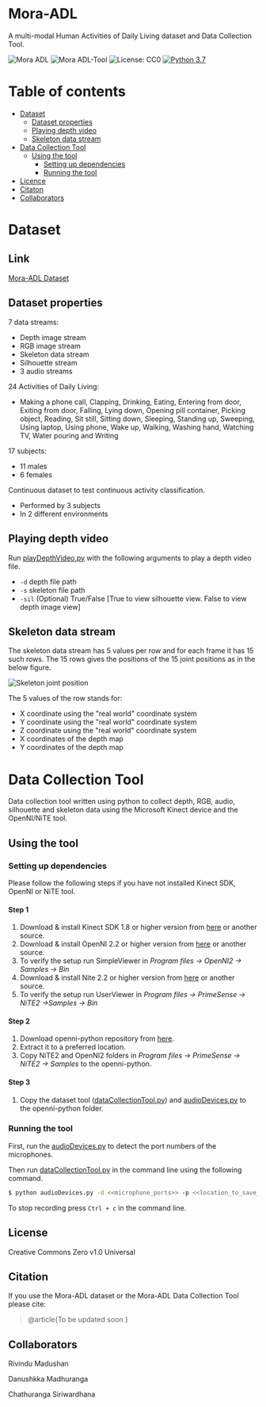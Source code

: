 <meta name="google-site-verification" content="0W4kKq7z0fQdVsanIrwp8GWHb2hVIS2754PB7PuTqNI" />

# Mora-ADL
A multi-modal Human Activities of Daily Living dataset and Data Collection Tool.


![Mora ADL](https://img.shields.io/badge/Mora--ADL-Dataset-green) ![Mora ADL-Tool](https://img.shields.io/badge/Mora--ADL-Data%20Collection%20Tool-orange) ![License: CC0](https://img.shields.io/github/license/RivinduM/Mora-ADL)  [![Python 3.7](https://img.shields.io/badge/python-3.7-blue.svg)](https://www.python.org/downloads/release/python-360/)


Table of contents
=================

<!--ts-->
   * [Dataset](#dataset)
      * [Dataset properties](#dataset-properties)
      * [Playing depth video](#playing-depth-video)
      * [Skeleton data stream](#skeleton-data-stream)
   * [Data Collection Tool](#data-collection-tool)
      * [Using the tool](#using-the-tool)
        * [Setting up dependencies](#setting-up-dependencies)
        * [Running the tool](#running-the-tool)
   * [Licence](#license)
   * [Citaton](#citation)
   * [Collaborators](#collaborators)
<!--te-->


# Dataset

## Link
[Mora-ADL Dataset](https://drive.google.com/drive/folders/1xKcP2oYMxIxbH7L-qGRABK9Xz5N3QdAA?usp=sharing)

## Dataset properties

7 data streams:
- Depth image stream
-  RGB image stream
-  Skeleton data stream
-  Silhouette stream
-  3 audio streams

24 Activities of Daily Living:
- Making a phone call, Clapping, Drinking, Eating, Entering from door, Exiting from door, Falling, Lying down, Opening pill container, Picking object, Reading, Sit still, Sitting down, Sleeping, Standing up, Sweeping, Using laptop, Using phone, Wake up, Walking, Washing hand, Watching TV, Water pouring and Writing

17 subjects:
- 11 males
- 6 females

Continuous dataset to test continuous activity classification.
- Performed by 3 subjects
- In 2 different environments

## Playing depth video

Run [playDepthVideo.py](https://github.com/RivinduM/Mora-ADL/blob/master/playDepthVideo.py) with the following arguments to play a depth video file.
- ```-d``` depth file path
- ```-s``` skeleton file path
- ```-sil``` (Optional) True/False [True to view silhouette view. False to view depth image view]

## Skeleton data stream

The skeleton data stream has 5 values per row and for each frame it has 15 such rows. The 15 rows gives the positions of the 15 joint positions as in the below figure.

![Skeleton joint position](https://github.com/RivinduM/Mora-ADL/blob/master/skeletonJoints.png "Skeleton joint positions")


The 5 values of the row stands for:
- X coordinate using the "real world" coordinate system
- Y coordinate using the "real world" coordinate system
- Z coordinate using the "real world" coordinate system
- X coordinates of the depth map
- Y coordinates of the depth map

# Data Collection Tool

Data collection tool written using python to collect depth, RGB, audio, silhouette and skeleton data using the Microsoft Kinect device and the OpenNI/NiTE tool. 

## Using the tool

### Setting up dependencies

Please follow the following steps if you have not installed Kinect SDK, OpenNI or NiTE tool.

#### Step 1
1. Download & install Kinect SDK 1.8 or higher version from [here](https://www.microsoft.com/en-us/download/details.aspx?id=40278)  or another source.
2. Download & install OpenNI 2.2 or higher version from [here](https://structure.io/openni) or another source.
3. To verify the setup run SimpleViewer in *Program files -> OpenNI2 -> Samples -> Bin*
4. Download & install Nite 2.2 or higher version from [here](https://drive.google.com/file/d/0B3e4_6C5_YOjOGIySEluYkNibEE/edit) or another source.
5. To verify the setup run UserViewer in *Program files -> PrimeSense -> NiTE2 ->Samples -> Bin*

#### Step 2
1. Download openni-python repository from [here](https://github.com/severin-lemaignan/openni-python).
2. Extract it to a preferred location.
3. Copy NiTE2 and OpenNI2 folders in *Program files -> PrimeSense -> NiTE2 -> Samples* to the openni-python.

#### Step 3
1. Copy the dataset tool ([dataCollectionTool.py](https://github.com/RivinduM/Mora-ADL/blob/master/dataCollectionTool.py)) and [audioDevices.py](https://github.com/RivinduM/Mora-ADL/blob/master/audioDevices.py) to the openni-python folder.

### Running the tool

First, run the [audioDevices.py](https://github.com/RivinduM/Mora-ADL/blob/master/audioDevices.py) to detect the port numbers of the microphones.

Then run [dataCollectionTool.py](https://github.com/RivinduM/Mora-ADL/blob/master/dataCollectionTool.py) in the command line using the following command.
```sh
$ python audioDevices.py -d <<microphone_ports>> -p <<location_to_save_data>> -s <<subject_name>> -a <<act_name>> 
```

To stop recording press ```Ctrl + c``` in the command line.



License
----

Creative Commons Zero v1.0 Universal

Citation
----
If you use the Mora-ADL dataset or the Mora-ADL Data Collection Tool please cite:
>@article{To be updated soon
}

Collaborators
----
Rivindu Madushan

Danushkka Madhuranga

Chathuranga Siriwardhana
